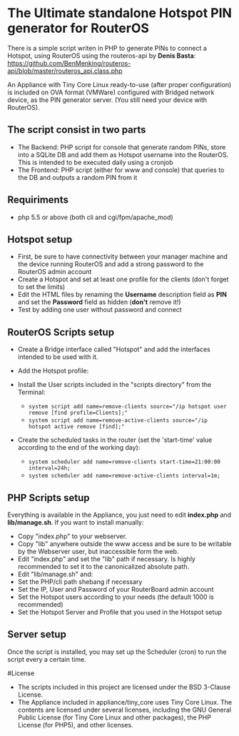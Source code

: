 # The Ultimate standalone Hotspot PIN generator for RouterOS

There is a simple script writen in PHP to generate PINs to connect a Hotspot, using RouterOS using the routeros-api by **Denis Basta**: https://github.com/BenMenking/routeros-api/blob/master/routeros_api.class.php

An Appliance with Tiny Core Linux ready-to-use (after proper configuration) is included on OVA format (VMWare) configured with Bridged network device, as the PIN generator server. (You still need your device with RouterOS).

## The script consist in two parts

* The Backend: PHP script for console that generate random PINs, store into a SQLite DB and add them as Hotspot username into the RouterOS. This is intended to be executed daily using a cronjob
* The Frontend: PHP script (either for www and console) that queries to the DB and outputs a random PIN from it

## Requiriments

* php 5.5 or above (both cli and cgi/fpm/apache_mod)

## Hotspot setup

* First, be sure to have connectivity between your manager machine and the device running RouterOS and add a strong password to the RouterOS admin account
* Create a Hotspot and set at least one profile for the clients (don't forget to set the limits)
* Edit the HTML files by renaming the **Username** description field as **PIN** and set the **Password** field as hidden (**don't** remove it!)
* Test by adding one user without password and connect

## RouterOS Scripts setup

* Create a Bridge interface called "Hotspot" and add the interfaces intended to be used with it.

* Add the Hotspot profile:

* Install the User scripts included in the "scripts directory" from the Terminal:
	* `system script add name=remove-clients source="/ip hotspot user remove [find profile=Clients];"`
	* `system script add name=remove-active-clients source="/ip hotspot active remove [find];"`

* Create the scheduled tasks in the router (set the 'start-time' value according to the end of the working day):
	* `system scheduler add name=remove-clients start-time=21:00:00 interval=24h;`
	* `system scheduler add name=remove-active-clients interval=1m;`

## PHP Scripts setup

Everything is available in the Appliance, you just need to edit **index.php** and **lib/manage.sh**. If you want to install manually:

* Copy "index.php" to your webserver.
* Copy "lib" anywhere outside the www access and be sure to be writable by the Webserver user, but inaccessible form the web.
* Edit "index.php" and set the "lib" path if necessary. Is highly recommended to set it to the canonicalized absolute path.
* Edit "lib/manage.sh" and:
 * Set the PHP/cli path shebang if necessary
 * Set the IP, User and Password of your RouterBoard admin account
 * Set the Hotspot users according to your needs (the default 1000 is recommended)
 * Set the Hotspot Server and Profile that you used in the Hotspot setup

## Server setup

Once the script is installed, you may set up the Scheduler (cron) to run the script every a certain time.
 
#License

* The scripts included in this project are licensed under the BSD 3-Clause License.
* The Appliance included in appliance/tiny_core uses Tiny Core Linux. The contents are licensed under several licenses, including the GNU General Public License (for Tiny Core Linux and other packages), the PHP License (for PHP5), and other licenses.
